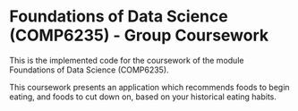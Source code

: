 # Foundations of Data Science (COMP6235) - Group Coursework

This is the implemented code for the coursework of the module Foundations of Data Science (COMP6235).

This coursework presents an application which recommends foods to begin eating, and foods to cut down on, based on your historical eating habits. 
